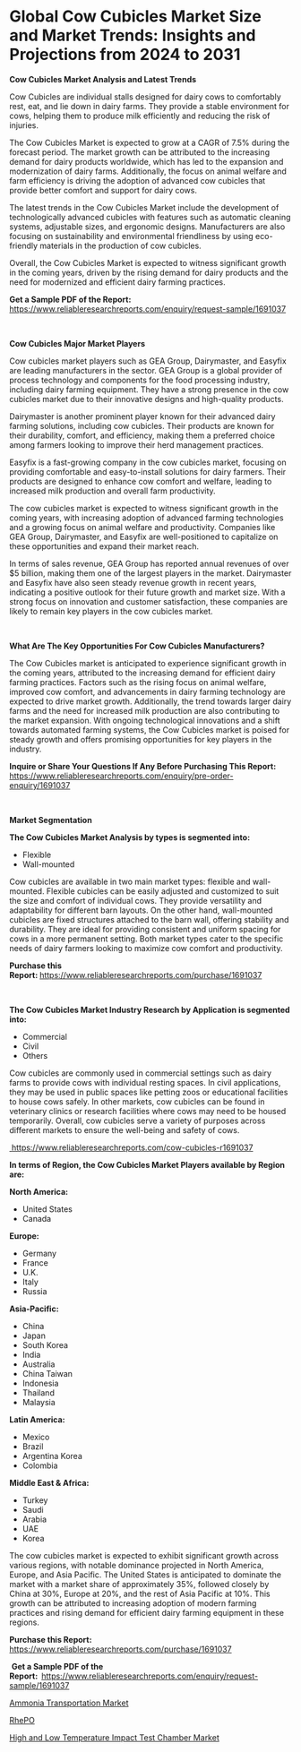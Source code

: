<p><h1>Global Cow Cubicles Market Size and Market Trends: Insights and Projections from 2024 to 2031</h1></p><p><strong>Cow Cubicles Market Analysis and Latest Trends</strong></p>
<p><p>Cow Cubicles are individual stalls designed for dairy cows to comfortably rest, eat, and lie down in dairy farms. They provide a stable environment for cows, helping them to produce milk efficiently and reducing the risk of injuries. </p><p>The Cow Cubicles Market is expected to grow at a CAGR of 7.5% during the forecast period. The market growth can be attributed to the increasing demand for dairy products worldwide, which has led to the expansion and modernization of dairy farms. Additionally, the focus on animal welfare and farm efficiency is driving the adoption of advanced cow cubicles that provide better comfort and support for dairy cows.</p><p>The latest trends in the Cow Cubicles Market include the development of technologically advanced cubicles with features such as automatic cleaning systems, adjustable sizes, and ergonomic designs. Manufacturers are also focusing on sustainability and environmental friendliness by using eco-friendly materials in the production of cow cubicles.</p><p>Overall, the Cow Cubicles Market is expected to witness significant growth in the coming years, driven by the rising demand for dairy products and the need for modernized and efficient dairy farming practices.</p></p>
<p><strong>Get a Sample PDF of the Report:&nbsp;</strong> <a href="https://www.reliableresearchreports.com/enquiry/request-sample/1691037">https://www.reliableresearchreports.com/enquiry/request-sample/1691037</a></p>
<p>&nbsp;</p>
<p><strong>Cow Cubicles Major Market Players</strong></p>
<p><p>Cow cubicles market players such as GEA Group, Dairymaster, and Easyfix are leading manufacturers in the sector. GEA Group is a global provider of process technology and components for the food processing industry, including dairy farming equipment. They have a strong presence in the cow cubicles market due to their innovative designs and high-quality products.</p><p>Dairymaster is another prominent player known for their advanced dairy farming solutions, including cow cubicles. Their products are known for their durability, comfort, and efficiency, making them a preferred choice among farmers looking to improve their herd management practices.</p><p>Easyfix is a fast-growing company in the cow cubicles market, focusing on providing comfortable and easy-to-install solutions for dairy farmers. Their products are designed to enhance cow comfort and welfare, leading to increased milk production and overall farm productivity.</p><p>The cow cubicles market is expected to witness significant growth in the coming years, with increasing adoption of advanced farming technologies and a growing focus on animal welfare and productivity. Companies like GEA Group, Dairymaster, and Easyfix are well-positioned to capitalize on these opportunities and expand their market reach.</p><p>In terms of sales revenue, GEA Group has reported annual revenues of over $5 billion, making them one of the largest players in the market. Dairymaster and Easyfix have also seen steady revenue growth in recent years, indicating a positive outlook for their future growth and market size. With a strong focus on innovation and customer satisfaction, these companies are likely to remain key players in the cow cubicles market.</p></p>
<p>&nbsp;</p>
<p><strong>What Are The Key Opportunities For Cow Cubicles Manufacturers?</strong></p>
<p><p>The Cow Cubicles market is anticipated to experience significant growth in the coming years, attributed to the increasing demand for efficient dairy farming practices. Factors such as the rising focus on animal welfare, improved cow comfort, and advancements in dairy farming technology are expected to drive market growth. Additionally, the trend towards larger dairy farms and the need for increased milk production are also contributing to the market expansion. With ongoing technological innovations and a shift towards automated farming systems, the Cow Cubicles market is poised for steady growth and offers promising opportunities for key players in the industry.</p></p>
<p><strong>Inquire or Share Your Questions If Any Before Purchasing This Report:</strong> <a href="https://www.reliableresearchreports.com/enquiry/pre-order-enquiry/1691037">https://www.reliableresearchreports.com/enquiry/pre-order-enquiry/1691037</a></p>
<p>&nbsp;</p>
<p><strong>Market Segmentation</strong></p>
<p><strong>The Cow Cubicles Market Analysis by types is segmented into:</strong></p>
<p><ul><li>Flexible</li><li>Wall-mounted</li></ul></p>
<p><p>Cow cubicles are available in two main market types: flexible and wall-mounted. Flexible cubicles can be easily adjusted and customized to suit the size and comfort of individual cows. They provide versatility and adaptability for different barn layouts. On the other hand, wall-mounted cubicles are fixed structures attached to the barn wall, offering stability and durability. They are ideal for providing consistent and uniform spacing for cows in a more permanent setting. Both market types cater to the specific needs of dairy farmers looking to maximize cow comfort and productivity.</p></p>
<p><strong>Purchase this Report:&nbsp;</strong><a href="https://www.reliableresearchreports.com/purchase/1691037">https://www.reliableresearchreports.com/purchase/1691037</a></p>
<p>&nbsp;</p>
<p><strong>The Cow Cubicles Market Industry Research by Application is segmented into:</strong></p>
<p><ul><li>Commercial</li><li>Civil</li><li>Others</li></ul></p>
<p><p>Cow cubicles are commonly used in commercial settings such as dairy farms to provide cows with individual resting spaces. In civil applications, they may be used in public spaces like petting zoos or educational facilities to house cows safely. In other markets, cow cubicles can be found in veterinary clinics or research facilities where cows may need to be housed temporarily. Overall, cow cubicles serve a variety of purposes across different markets to ensure the well-being and safety of cows.</p></p>
<p><a href="https://www.reliableresearchreports.com/cow-cubicles-r1691037">&nbsp;https://www.reliableresearchreports.com/cow-cubicles-r1691037</a></p>
<p><strong>In terms of Region, the Cow Cubicles Market Players available by Region are:</strong></p>
<p>
    <p> <strong> North America: </strong>
        <ul>
            <li>United States</li>
            <li>Canada</li>
        </ul>
        </p> 
    <p> <strong> Europe: </strong>
        <ul>
            <li>Germany</li>
            <li>France</li>
            <li>U.K.</li>
            <li>Italy</li>
            <li>Russia</li>
        </ul>
        </p> 
    <p> <strong> Asia-Pacific: </strong>
        <ul>
            <li>China</li>
            <li>Japan</li>
            <li>South Korea</li>
            <li>India</li>
            <li>Australia</li>
            <li>China Taiwan</li>
            <li>Indonesia</li>
            <li>Thailand</li>
            <li>Malaysia</li>
        </ul>
        </p> 
    <p> <strong> Latin America: </strong>
        <ul>
            <li>Mexico</li>
            <li>Brazil</li>
            <li>Argentina Korea</li>
            <li>Colombia</li>
        </ul>
        </p> 
    <p> <strong> Middle East & Africa: </strong>
        <ul>
            <li>Turkey</li>
            <li>Saudi</li>
            <li>Arabia</li>
            <li>UAE</li>
            <li>Korea</li>
        </ul>
    </p>
    </p>
<p><p>The cow cubicles market is expected to exhibit significant growth across various regions, with notable dominance projected in North America, Europe, and Asia Pacific. The United States is anticipated to dominate the market with a market share of approximately 35%, followed closely by China at 30%, Europe at 20%, and the rest of Asia Pacific at 10%. This growth can be attributed to increasing adoption of modern farming practices and rising demand for efficient dairy farming equipment in these regions.</p></p>
<p><strong>Purchase this Report: </strong><a href="https://www.reliableresearchreports.com/purchase/1691037">https://www.reliableresearchreports.com/purchase/1691037</a></p>
<p>&nbsp;<strong>Get a Sample PDF of the Report:&nbsp;&nbsp;</strong><a href="https://www.reliableresearchreports.com/enquiry/request-sample/1691037">https://www.reliableresearchreports.com/enquiry/request-sample/1691037</a></p>
<p><strong></strong></p>
<p><p><a href="https://medium.com/@ndemosipul/deep-dive-into-the-ammonia-transportation-market-itstrends-market-segmentation-and-competitive-e2c20c062eff">Ammonia Transportation Market</a></p><p><a href="https://github.com/AnthonyWratten/Market-Research-Report-List-1/blob/main/1616359186064.md">RhePO</a></p><p><a href="https://medium.com/@maxson5287/global-high-and-low-temperature-impact-test-chamber-market-size-share-analysis-by-product-type-640dd1f5b18d">High and Low Temperature Impact Test Chamber Market</a></p></p>